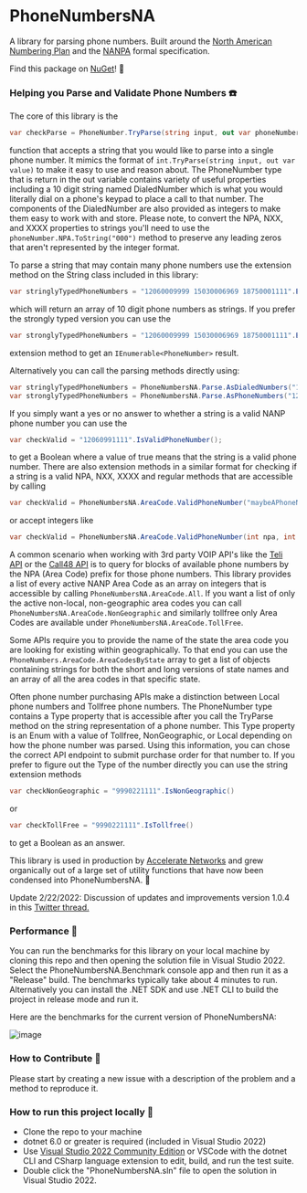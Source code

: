 # PhoneNumbersNA
A library for parsing phone numbers. Built around the [North American Numbering Plan](https://en.wikipedia.org/wiki/North_American_Numbering_Plan) and the [NANPA](https://nationalnanpa.com/) formal specification.

Find this package on [NuGet](https://www.nuget.org/packages/PhoneNumbersNA/)! 🚀

### Helping you Parse and Validate Phone Numbers ☎️ ###

The core of this library is the 
```csharp
var checkParse = PhoneNumber.TryParse(string input, out var phoneNumber);
```
function that accepts a string that you would like to parse into a single phone number. It mimics the format of ```int.TryParse(string input, out var value)``` to make it easy to use and reason about. The PhoneNumber type that is return in the out variable contains variety of useful properties including a 10 digit string named DialedNumber which is what you would literally dial on a phone's keypad to place a call to that number. The components of the DialedNumber are also provided as integers to make them easy to work with and store. Please note, to convert the NPA, NXX, and XXXX properties to strings you'll need to use the ```phoneNumber.NPA.ToString("000")``` method to preserve any leading zeros that aren't represented by the integer format.

To parse a string that may contain many phone numbers use the extension method on the String class included in this library:
```csharp
var stringlyTypedPhoneNumbers = "12060009999 15030006969 18750001111".ExtractDialedNumbers();
```
which will return an array of 10 digit phone numbers as strings. If you prefer the strongly typed version you can use the 
```csharp
var stronglyTypedPhoneNumbers = "12060009999 15030006969 18750001111".ExtractPhoneNumbers();
```
extension method to get an ```IEnumerable<PhoneNumber>``` result.

Alternatively you can call the parsing methods directly using:
```csharp
var stringlyTypedPhoneNumbers = PhoneNumbersNA.Parse.AsDialedNumbers("12060009999 15030006969 18750001111");
var stronglyTypedPhoneNumbers = PhoneNumbersNA.Parse.AsPhoneNumbers("12060009999 15030006969 18750001111");
```
  
If you simply want a yes or no answer to whether a string is a valid NANP phone number you can use the 
```csharp
var checkValid = "12060991111".IsValidPhoneNumber();
```
to get a Boolean where a value of true means that the string is a valid phone number. There are also extension methods in a similar format for checking if a string is a valid NPA, NXX, XXXX and regular methods that are accessible by calling
```csharp
var checkValid = PhoneNumbersNA.AreaCode.ValidPhoneNumber("maybeAPhoneNumber");
``` 
or accept integers like 
```csharp
var checkValid = PhoneNumbersNA.AreaCode.ValidPhoneNumber(int npa, int nxx, int xxxx);
```
  
A common scenario when working with 3rd party VOIP API's like the [Teli API](https://apidocs.teleapi.net/api/) or the [Call48 API](https://apicontrol.call48.com/apidocs#did-did-lookup-get) is to query for blocks of available phone numbers by the NPA (Area Code) prefix for those phone numbers. This library provides a list of every active NANP Area Code as an array on integers that is accessible by calling ```PhoneNumbersNA.AreaCode.All```. If you want a list of only the active non-local, non-geographic area codes you can call ```PhoneNumbersNA.AreaCode.NonGeographic``` and similarly tollfree only Area Codes are available under ```PhoneNumbersNA.AreaCode.TollFree```. 
  
Some APIs require you to provide the name of the state the area code you are looking for existing within geographically. To that end you can use the ```PhoneNumbers.AreaCode.AreaCodesByState``` array to get a list of objects containing strings for both the short and long versions of state names and an array of all the area codes in that specific state.
  
Often phone number purchasing APIs make a distinction between Local phone numbers and Tollfree phone numbers. The PhoneNumber type contains a Type property that is accessible after you call the TryParse method on the string representation of a phone number. This Type property is an Enum with a value of Tollfree, NonGeographic, or Local depending on how the phone number was parsed. Using this information, you can chose the correct API endpoint to submit purchase order for that number to. If you prefer to figure out the Type of the number directly you can use the string extension methods 
```csharp
var checkNonGeographic = "9990221111".IsNonGeographic()
```
or 
```csharp
var checkTollFree = "9990221111".IsTollfree()
```
to get a Boolean as an answer.

This library is used in production by [Accelerate Networks](https://github.com/AccelerateNetworks/NumberSearch) and grew organically out of a large set of utility functions that have now been condensed into PhoneNumbersNA. 🥳

Update 2/22/2022: Discussion of updates and improvements version 1.0.4 in this [Twitter thread.](https://twitter.com/UncheckedError/status/1496217725559005186)

### Performance 🚅 ###
You can run the benchmarks for this library on your local machine by cloning this repo and then opening the solution file in Visual Studio 2022. Select the PhoneNumbersNA.Benchmark console app and then run it as a "Release" build. The benchmarks typically take about 4 minutes to run. Alternatively you can install the .NET SDK and use .NET CLI to build the project in release mode and run it.

Here are the benchmarks for the current version of PhoneNumbersNA:

![image](https://user-images.githubusercontent.com/11726956/155625946-5931aa98-b577-4bad-b5d5-0618cb9e1ac4.png)

### How to Contribute 🤝 ###
Please start by creating a new issue with a description of the problem and a method to reproduce it.
  
### How to run this project locally 🏃 ###
  * Clone the repo to your machine
  * dotnet 6.0 or greater is required (included in Visual Studio 2022)
  * Use [Visual Studio 2022 Community Edition](https://visualstudio.microsoft.com/vs/preview/) or VSCode with the dotnet CLI and CSharp language extension to edit, build, and run the test suite.
  * Double click the "PhoneNumbersNA.sln" file to open the solution in Visual Studio 2022.
